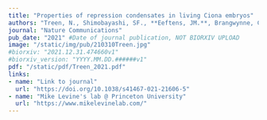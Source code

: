 ```yaml
---
title: "Properties of repression condensates in living Ciona embryos"
authors: "Treen, N., Shimobayashi, SF., **Eeftens, JM.**, Brangwynne, CP., Levine, M."
journal: "Nature Communications"
pub_date: "2021" #Date of journal publication, NOT BIORXIV UPLOAD
image: "/static/img/pub/210310Treen.jpg"
#biorxiv: "2021.12.31.474660v1"
#biorxiv_version: "YYYY.MM.DD.######v1"
pdf: "/static/pdf/Treen_2021.pdf"
links:
- name: "Link to journal"
  url: "https://doi.org/10.1038/s41467-021-21606-5"
- name: "Mike Levine's lab @ Princeton University"
  url: "https://www.mikelevinelab.com/"
---
```

